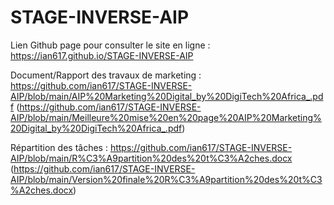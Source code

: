 # STAGE-INVERSE-AIP

Lien Github page pour consulter le site en ligne : https://ian617.github.io/STAGE-INVERSE-AIP

Document/Rapport des travaux de marketing : https://github.com/ian617/STAGE-INVERSE-AIP/blob/main/AIP%20Marketing%20Digital_by%20DigiTech%20Africa_.pdf
(https://github.com/ian617/STAGE-INVERSE-AIP/blob/main/Meilleure%20mise%20en%20page%20AIP%20Marketing%20Digital_by%20DigiTech%20Africa_.pdf)

Répartition des tâches : https://github.com/ian617/STAGE-INVERSE-AIP/blob/main/R%C3%A9partition%20des%20t%C3%A2ches.docx
(https://github.com/ian617/STAGE-INVERSE-AIP/blob/main/Version%20finale%20R%C3%A9partition%20des%20t%C3%A2ches.docx)

